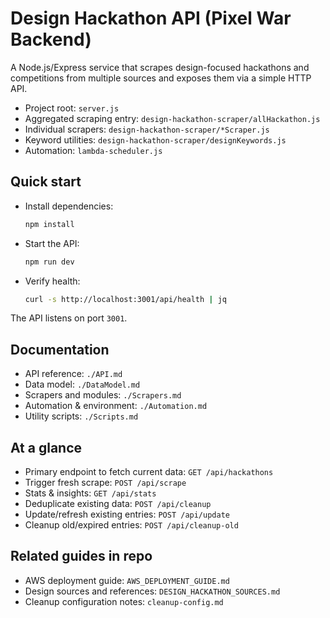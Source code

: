 # Design Hackathon API (Pixel War Backend)

A Node.js/Express service that scrapes design-focused hackathons and competitions from multiple sources and exposes them via a simple HTTP API.

- Project root: `server.js`
- Aggregated scraping entry: `design-hackathon-scraper/allHackathon.js`
- Individual scrapers: `design-hackathon-scraper/*Scraper.js`
- Keyword utilities: `design-hackathon-scraper/designKeywords.js`
- Automation: `lambda-scheduler.js`

## Quick start

- Install dependencies:
  ```bash
  npm install
  ```
- Start the API:
  ```bash
  npm run dev
  ```
- Verify health:
  ```bash
  curl -s http://localhost:3001/api/health | jq
  ```

The API listens on port `3001`.

## Documentation

- API reference: `./API.md`
- Data model: `./DataModel.md`
- Scrapers and modules: `./Scrapers.md`
- Automation & environment: `./Automation.md`
- Utility scripts: `./Scripts.md`

## At a glance

- Primary endpoint to fetch current data: `GET /api/hackathons`
- Trigger fresh scrape: `POST /api/scrape`
- Stats & insights: `GET /api/stats`
- Deduplicate existing data: `POST /api/cleanup`
- Update/refresh existing entries: `POST /api/update`
- Cleanup old/expired entries: `POST /api/cleanup-old`

## Related guides in repo

- AWS deployment guide: `AWS_DEPLOYMENT_GUIDE.md`
- Design sources and references: `DESIGN_HACKATHON_SOURCES.md`
- Cleanup configuration notes: `cleanup-config.md`